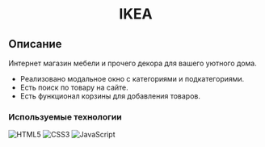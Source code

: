 <h1 align="center">IKEA</h1>

## Описание
Интернет магазин мебели и прочего декора для вашего уютного дома.
+ Реализовано модальное окно с категориями и подкатегориями.
+ Есть поиск по товару на сайте.
+ Есть функционал корзины для добавления товаров.

### Используемые технологии
![HTML5](https://img.shields.io/badge/-HTML5-black?style=flat-square&logo=html5&logoColor=html)
![CSS3](https://img.shields.io/badge/-CSS3-black?style=flat-square&logo=css3&logoColor=css3)
![JavaScript](https://img.shields.io/badge/-JavaScript-black?style=flat-square&logo=javascript)
